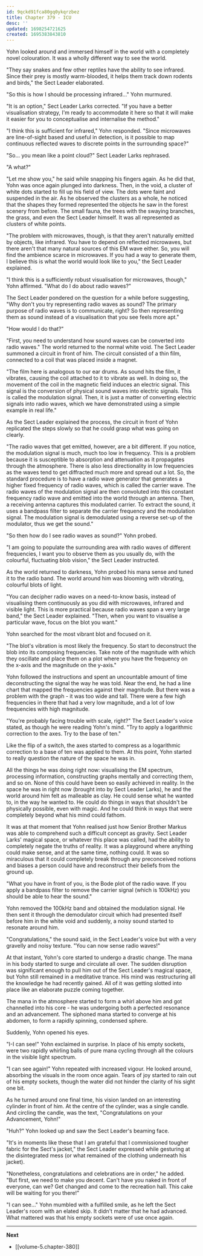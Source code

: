 ```yaml
---
id: 9qckd91fca80gq0ykqrzbez
title: Chapter 379 - ICU
desc: ''
updated: 1698254721625
created: 1695383843810
---
```


Yohn looked around and immersed himself in the world with a completely novel colouration. It was a wholly different way to see the world.

"They say snakes and few other reptiles have the ability to see infrared. Since their prey is mostly warm-blooded, it helps them track down rodents and birds," the Sect Leader elaborated.

"So this is how I should be processing infrared..." Yohn murmured.

"It is an option," Sect Leader Larks corrected. "If you have a better visualisation strategy, I'm ready to accommodate it here so that it will make it easier for you to conceptualise and internalise the method."

"I think this is sufficient for infrared," Yohn responded. "Since microwaves are line-of-sight based and useful in detection, is it possible to map continuous reflected waves to discrete points in the surrounding space?"

"So... you mean like a point cloud?" Sect Leader Larks rephrased.

"A what?"

"Let me show you," he said while snapping his fingers again. As he did that, Yohn was once again plunged into darkness. Then, in the void, a cluster of white dots started to fill up his field of view. The dots were faint and suspended in the air. As he observed the clusters as a whole, he noticed that the shapes they formed represented the objects he saw in the forest scenery from before. The small fauna, the trees with the swaying branches, the grass, and even the Sect Leader himself. It was all represented as clusters of white points.

"The problem with microwaves, though, is that they aren't naturally emitted by objects, like infrared. You have to depend on reflected microwaves, but there aren't that many natural sources of this EM wave either. So, you will find the ambience scarce in microwaves. If you had a way to generate them, I believe this is what the world would look like to you," the Sect Leader explained.

"I think this is a sufficiently robust visualisation for microwaves, though," Yohn affirmed. "What do I do about radio waves?"

The Sect Leader pondered on the question for a while before suggesting, "Why don't you try representing radio waves as sound? The primary purpose of radio waves is to communicate, right? So then representing them as sound instead of a visualisation that you see feels more apt."

"How would I do that?"

"First, you need to understand how sound waves can be converted into radio waves." The world returned to the normal white void. The Sect Leader summoned a circuit in front of him. The circuit consisted of a thin film, connected to a coil that was placed inside a magnet.

"The film here is analogous to our ear drums. As sound hits the film, it vibrates, causing the coil attached to it to vibrate as well. In doing so, the movement of the coil in the magnetic field induces an electric signal. This signal is the conversion of physical sound waves into electric signals. This is called the modulation signal. Then, it is just a matter of converting electric signals into radio waves, which we have demonstrated using a simple example in real life."

As the Sect Leader explained the process, the circuit in front of Yohn replicated the steps slowly so that he could grasp what was going on clearly.

"The radio waves that get emitted, however, are a bit different. If you notice, the modulation signal is much, much too low in frequency. This is a problem because it is susceptible to absorption and attenuation as it propagates through the atmosphere. There is also less directionality in low frequencies as the waves tend to get diffracted much more and spread out a lot. So, the standard procedure is to have a radio wave generator that generates a higher fixed frequency of radio waves, which is called the carrier wave. The radio waves of the modulation signal are then convoluted into this constant frequency radio wave and emitted into the world through an antenna. Then, a receiving antenna captures this modulated carrier. To extract the sound, it uses a bandpass filter to separate the carrier frequency and the modulation signal. The modulation signal is demodulated using a reverse set-up of the modulator, thus we get the sound."

"So then how do I see radio waves as sound?" Yohn probed.

"I am going to populate the surrounding area with radio waves of different frequencies, I want you to observe them as you usually do, with the colourful, fluctuating blob vision," the Sect Leader instructed.

As the world returned to darkness, Yohn probed his mana sense and tuned it to the radio band. The world around him was blooming with vibrating, colourful blots of light.

"You can decipher radio waves on a need-to-know basis, instead of visualising them continuously as you did with microwaves, infrared and visible light. This is more practical because radio waves span a very large band," the Sect Leader explained. "Then, when you want to visualise a particular wave, focus on the blot you want."

Yohn searched for the most vibrant blot and focused on it.

"The blot's vibration is most likely the frequency. So start to deconstruct the blob into its composing frequencies. Take note of the magnitude with which they oscillate and place them on a plot where you have the frequency on the x-axis and the magnitude on the y-axis."

Yohn followed the instructions and spent an uncountable amount of time deconstructing the signal the way he was told. Near the end, he had a line chart that mapped the frequencies against their magnitude. But there was a problem with the graph - it was too wide and tall. There were a few high frequencies in there that had a very low magnitude, and a lot of low frequencies with high magnitude.

"You're probably facing trouble with scale, right?" The Sect Leader's voice stated, as though he were reading Yohn's mind. "Try to apply a logarithmic correction to the axes. Try to the base of ten."

Like the flip of a switch, the axes started to compress as a logarithmic correction to a base of ten was applied to them. At this point, Yohn started to really question the nature of the space he was in.

All the things he was doing right now: visualising the EM spectrum, processing information, constructing graphs mentally and correcting them, and so on. None of this could have been so easily achieved in reality. In the space he was in right now (brought into by Sect Leader Larks), he and the world around him felt as malleable as clay. He could sense what he wanted to, in the way he wanted to. He could do things in ways that shouldn't be physically possible, even with magic. And he could think in ways that were completely beyond what his mind could fathom.

It was at that moment that Yohn realised just how Senior Brother Markus was able to comprehend such a difficult concept as gravity. Sect Leader Larks' magical space, or whatever this place was called, had the ability to completely negate the truths of reality. It was a playground where anything could make sense, and at the same time, nothing could. It was so miraculous that it could completely break through any preconceived notions and biases a person could have and reconstruct their beliefs from the ground up.

"What you have in front of you, is the Bode plot of the radio wave. If you apply a bandpass filter to remove the carrier signal (which is 100kHz) you should be able to hear the sound."

Yohn removed the 100kHz band and obtained the modulation signal. He then sent it through the demodulator circuit which had presented itself before him in the white void and suddenly, a noisy sound started to resonate around him.

"Congratulations," the sound said, in the Sect Leader's voice but with a very gravelly and noisy texture. "You can now sense radio waves!"

At that instant, Yohn's core started to undergo a drastic change. The mana in his body started to surge and circulate all over. The sudden disruption was significant enough to pull him out of the Sect Leader's magical space, but Yohn still remained in a meditative trance. His mind was restructuring all the knowledge he had recently gained. All of it was getting slotted into place like an elaborate puzzle coming together.

The mana in the atmosphere started to form a whirl above him and got channelled into his core - he was undergoing both a perfected resonance and an advancement. The siphoned mana started to converge at his abdomen, to form a rapidly spinning, condensed sphere.

Suddenly, Yohn opened his eyes.

"I-I can see!" Yohn exclaimed in surprise. In place of his empty sockets, were two rapidly whirling balls of pure mana cycling through all the colours in the visible light spectrum.

"I can see again!" Yohn repeated with increased vigour. He looked around, absorbing the visuals in the room once again. Tears of joy started to rain out of his empty sockets, though the water did not hinder the clarity of his sight one bit.

As he turned around one final time, his vision landed on an interesting cylinder in front of him. At the centre of the cylinder, was a single candle. And circling the candle, was the text, "Congratulations on your Advancement, Yohn!"

"Huh?" Yohn looked up and saw the Sect Leader's beaming face.

"It's in moments like these that I am grateful that I commissioned tougher fabric for the Sect's jacket," the Sect Leader expressed while gesturing at the disintegrated mess (or what remained of the clothing underneath his jacket).

"Nonetheless, congratulations and celebrations are in order," he added. "But first, we need to make you decent. Can't have you naked in front of everyone, can we? Get changed and come to the recreation hall. This cake will be waiting for you there!"

"I can see..." Yohn mumbled with a fulfilled smile, as he left the Sect Leader's room with an elated skip. It didn't matter that he had advanced. What mattered was that his empty sockets were of use once again.

____

**Next**
* [[volume-5.chapter-380]]